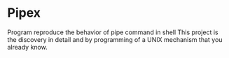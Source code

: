# Pipex
Program reproduce the behavior of pipe command in shell 
This project is the discovery in detail and by programming of a UNIX mechanism that you already know.
